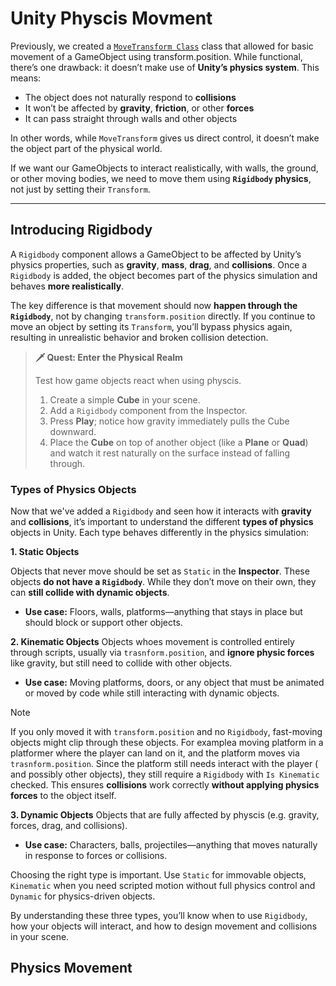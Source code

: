 # Unity Physcis Movment

Previously, we created a [`MoveTransform Class`](unity-basic-movement.md) class that allowed for basic movement of a GameObject using transform.position. While functional, there’s one drawback: it doesn’t make use of **Unity’s physics system**. This means:

- The object does not naturally respond to **collisions**
- It won’t be affected by **gravity**, **friction**, or other **forces**
- It can pass straight through walls and other objects

In other words, while `MoveTransform` gives us direct control, it doesn’t make the object part of the physical world.

If we want our GameObjects to interact realistically, with walls, the ground, or other moving bodies, we need to move them using **`Rigidbody` physics**, not just by setting their  `Transform`.

---
## Introducing Rigidbody

A `Rigidbody` component allows a GameObject to be affected by Unity’s physics properties, such as **gravity**, **mass**, **drag**, and **collisions**. Once a `Rigidbody` is added, the object becomes part of the physics simulation and behaves **more realistically**.

The key difference is that movement should now **happen through the `Rigidbody`**, not by changing `transform.position` directly. If you continue to move an object by setting its `Transform`, you’ll bypass physics again, resulting in unrealistic behavior and broken collision detection.

> **🗡️ Quest: Enter the Physical Realm**
>
> Test how game objects react when using physcis.
> 
> 1. Create a simple **Cube** in your scene.
> 2. Add a `Rigidbody` component from the Inspector.
> 3. Press **Play**; notice how gravity immediately pulls the Cube downward.
> 4. Place the **Cube** on top of another object (like a **Plane** or **Quad**) and watch it rest naturally on the surface instead of falling through.

### Types of Physics Objects

Now that we've added a `Rigidbody` and seen how it interacts with **gravity** and **collisions**, it’s important to understand the different **types of physics** objects in Unity. Each type behaves differently in the physics simulation:

**1. Static Objects**

Objects that never move should be set as `Static` in the **Inspector**. These objects **do not have a `Rigidbody`**. While they don’t move on their own, they can **still collide with dynamic objects**.
- **Use case:** Floors, walls, platforms—anything that stays in place but should block or support other objects.

**2. Kinematic Objects**
Objects whoes movement is controlled entirely through scripts, usually via `trasnform.position`, and **ignore physic forces** like gravity, but still need to collide with other objects. 
  - **Use case:** Moving platforms, doors, or any object that must be animated or moved by code while still interacting with dynamic objects.

> [!NOTE]
>
> If you only moved it with `transform.position` and no `Rigidbody`, fast-moving objects might clip through these objects. For examplea moving platform in a platformer where the player can land on it, and the platform moves via `trasnform.position`. Since the platform still needs interact with the player ( and possibly other objects), they still require a `Rigidbody` with `Is Kinematic` checked. This ensures **collisions** work correctly **without applying physics forces** to the object itself.

**3. Dynamic Objects**
 Objects that are fully affected by physcis (e.g. gravity, forces, drag, and collisions). 
  - **Use case:** Characters, balls, projectiles—anything that moves naturally in response to forces or collisions.

Choosing the right type is important. Use `Static` for immovable objects, `Kinematic` when you need scripted motion without full physics control and `Dynamic` for physics-driven objects.

By understanding these three types, you’ll know when to use `Rigidbody`, how your objects will interact, and how to design movement and collisions in your scene.

## Physics Movement 





